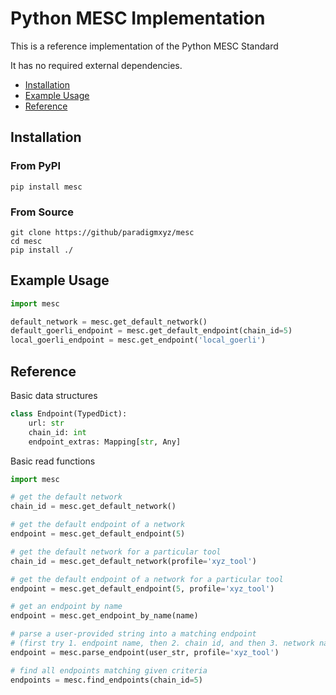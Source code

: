 
# Python MESC Implementation

This is a reference implementation of the Python MESC Standard

It has no required external dependencies.

- [Installation](#installation)
- [Example Usage](#example-usage)
- [Reference](#reference)

## Installation

### From PyPI
`pip install mesc`

### From Source
```
git clone https://github/paradigmxyz/mesc
cd mesc
pip install ./
```

## Example Usage

```python
import mesc

default_network = mesc.get_default_network()
default_goerli_endpoint = mesc.get_default_endpoint(chain_id=5)
local_goerli_endpoint = mesc.get_endpoint('local_goerli')
```

## Reference

Basic data structures
```python
class Endpoint(TypedDict):
    url: str
    chain_id: int
    endpoint_extras: Mapping[str, Any]
```

Basic read functions

```python
import mesc

# get the default network
chain_id = mesc.get_default_network()

# get the default endpoint of a network
endpoint = mesc.get_default_endpoint(5)

# get the default network for a particular tool
chain_id = mesc.get_default_network(profile='xyz_tool')

# get the default endpoint of a network for a particular tool
endpoint = mesc.get_default_endpoint(5, profile='xyz_tool')

# get an endpoint by name
endpoint = mesc.get_endpoint_by_name(name)

# parse a user-provided string into a matching endpoint
# (first try 1. endpoint name, then 2. chain id, and then 3. network name)
endpoint = mesc.parse_endpoint(user_str, profile='xyz_tool')

# find all endpoints matching given criteria
endpoints = mesc.find_endpoints(chain_id=5)
```
